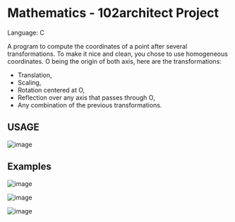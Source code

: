 # Mathematics - 102architect Project
Language: C

A program to compute the coordinates of a point after several transformations. To make it nice and clean, you chose to use homogeneous coordinates. O being the origin of both axis, here are the transformations:
  - Translation,
  - Scaling,
  - Rotation centered at O,
  - Reflection over any axis that passes through O,
  - Any combination of the previous transformations.

## USAGE
![image](https://user-images.githubusercontent.com/91698189/160254708-df23f2f7-2e38-429a-9e04-fef194fef89a.png)

## Examples
![image](https://user-images.githubusercontent.com/91698189/160254732-2537c3f6-08c5-4ea3-8826-e401845f3ad5.png)

![image](https://user-images.githubusercontent.com/91698189/160254748-7f9062b6-427c-44e5-afc9-1f93fd907169.png)

![image](https://user-images.githubusercontent.com/91698189/160254827-38ea1b99-d74a-487a-8c14-47bec49494b2.png)
